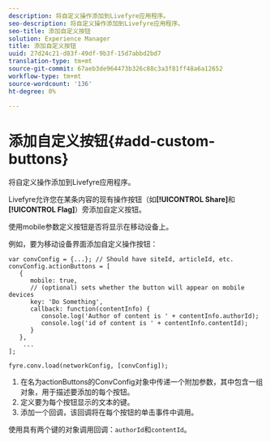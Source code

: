 ```yaml
---
description: 将自定义操作添加到Livefyre应用程序。
seo-description: 将自定义操作添加到Livefyre应用程序。
seo-title: 添加自定义按钮
solution: Experience Manager
title: 添加自定义按钮
uuid: 27d24c21-d83f-49df-9b3f-15d7abbd2bd7
translation-type: tm+mt
source-git-commit: 67aeb3de964473b326c88c3a3f81ff48a6a12652
workflow-type: tm+mt
source-wordcount: '136'
ht-degree: 0%

---
```



# 添加自定义按钮{#add-custom-buttons}

将自定义操作添加到Livefyre应用程序。

Livefyre允许您在某条内容的现有操作按钮（如&#x200B;**[!UICONTROL Share]**&#x200B;和&#x200B;**[!UICONTROL Flag]**）旁添加自定义按钮。

使用mobile参数定义按钮是否将显示在移动设备上。

例如，要为移动设备界面添加自定义操作按钮：

```
var convConfig = {...}; // Should have siteId, articleId, etc. 
convConfig.actionButtons = [ 
   { 
      mobile: true,  
      // (optional) sets whether the button will appear on mobile devices 
      key: 'Do Something', 
      callback: function(contentInfo) { 
         console.log('Author of content is ' + contentInfo.authorId); 
         console.log('id of content is ' + contentInfo.contentId); 
      } 
   }, 
    ... 
]; 
  
fyre.conv.load(networkConfig, [convConfig]);
```

1. 在名为actionButtons的ConvConfig对象中传递一个附加参数，其中包含一组对象，用于描述要添加的每个按钮。
1. 定义要为每个按钮显示的文本的键。
1. 添加一个回调，该回调将在每个按钮的单击事件中调用。

使用具有两个键的对象调用回调：`authorId`和`contentId`。

